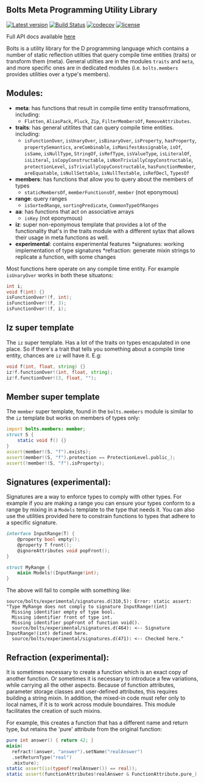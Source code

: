 ## Bolts Meta Programming Utility Library

[![Latest version](https://img.shields.io/dub/v/bolts.svg)](https://code.dlang.org/packages/bolts) [![Build Status](https://travis-ci.org/aliak00/bolts.svg?branch=master)](https://travis-ci.org/aliak00/bolts) [![codecov](https://codecov.io/gh/aliak00/bolts/branch/master/graph/badge.svg)](https://codecov.io/gh/aliak00/bolts) [![license](https://img.shields.io/github/license/aliak00/bolts.svg)](https://github.com/aliak00/bolts/blob/master/LICENSE)

Full API docs available [here](https://aliak00.github.io/bolts/bolts.html)

Bolts is a utility library for the D programming language which contains a number of static reflection utilties that query compile time entities (traits) or transform them (meta). General utilties are in the modules `traits` and `meta`, and more specific ones are in dedicated modules (i.e. `bolts.members` provides utilities over a type's members).

## Modules:

* **meta**: has functions that result in compile time entity transofrmations, including:
    * `Flatten`, `AliasPack`, `Pluck`, `Zip`, `FilterMembersOf`, `RemoveAttributes`.
* **traits**: has general utitlites that can query compile time entities. including:
    * `isFunctionOver`, `isUnaryOver`, `isBinaryOver`, `isProperty`, `hasProperty`, `propertySemantics`, `areCombinable`, `isManifestAssignable`, `isOf`, `isSame`, `isNullType`, `StringOf`, `isRefType`, `isValueType`, `isLiteralOf`, `isLiteral`, `isCopyConstructable`, `isNonTriviallyCopyConstructable`, `protectionLevel`, `isTriviallyCopyConstructable`, `hasFunctionMember`, `areEquatable`, `isNullSettable`, `isNullTestable`, `isRefDecl`, `TypesOf`
* **members**: has functions that allow you to query about the members of types
    * `staticMembersOf`, `memberFunctionsOf`, `member` (not eponymous)
* **range**: query ranges
    * `isSortedRange`, `sortingPredicate`, `CommonTypeOfRanges`
* **aa**: has functions that act on associative arrays
    * `isKey` (not eponymous)
* **iz**: super non-eponymous template that provides a lot of the functionality that's in the traits module with a different sytax that allows their usage in meta functions as well.
* **experimental**: contains experimental features
    *signatures: working implementation of type signatures
    *refraction: generate mixin strings to replicate a function, with some changes

Most functions here operate on any compile time entity. For example `isUnaryOver` works in both these situatons:

```d
int i;
void f(int) {}
isFunctionOver!(f, int);
isFunctionOver!(f, 3);
isFunctionOver!(f, i);
```

## Iz super template

The `iz` super template. Has a lot of the traits on types encapulated in one place. So if there's a trait that tells you something about a compile time entity, chances are `iz` will have it. E.g:

```d
void f(int, float, string) {}
iz!f.functionOver!(int, float, string);
iz!f.functionOver!(3, float, "");
```

## Member super template

The `member` super template, found in the `bolts.members` module is similar to the `iz` template but works on members of types only:

```d
import bolts.members: member;
struct S {
    static void f() {}
}
assert(member!(S, "f").exists);
assert(member!(S, "f").protection == ProtectionLevel.public_);
assert(!member!(S, "f").isProperty);
```

## Signatures (experimental):

Signatures are a way to enforce types to comply with other types. For example if you are making a range you can ensure your types conform to a range by mixing in a `Models` template to the type that needs it. You can also use the utilities provided here to constrain functions to types that adhere to a specific signature.

```d
interface InputRange(T) {
    @property bool empty();
    @property T front();
    @ignoreAttributes void popFront();
}

struct MyRange {
    mixin Models!(InputRange!int);
}
```

The above will fail to compile with something like:

```
source/bolts/experimental/signatures.d(310,5): Error: static assert:  "Type MyRange does not comply to signature InputRange!(int)
  Missing identifier empty of type bool.
  Missing identifier front of type int.
  Missing identifier popFront of function void().
  source/bolts/experimental/signatures.d(464): <-- Signature InputRange!(int) defined here.
  source/bolts/experimental/signatures.d(471): <-- Checked here."
```

## Refraction (experimental):

It is sometimes necessary to create a function which is an exact copy of
another function. Or sometimes it is necessary to introduce a few variations,
while carrying all the other aspects. Because of function attributes, parameter
storage classes and user-defined attributes, this requires building a string
mixin. In addition, the mixed-in code must refer only to local names, if it is
to work across module boundaires. This module facilitates the creation of such
mixins.

For example, this creates a function that has a different name and return type,
but retains the 'pure' attribute from the original function:

```d
pure int answer() { return 42; }
mixin(
  refract!(answer, "answer").setName("realAnswer")
  .setReturnType("real")
  .mixture);
static assert(is(typeof(realAnswer()) == real));
static assert(functionAttributes!realAnswer & FunctionAttribute.pure_);
```
